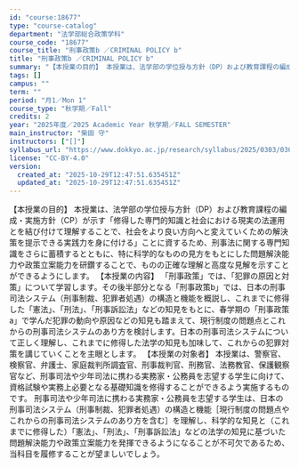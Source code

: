 ```yaml
---
id: "course:18677"
type: "course-catalog"
department: "法学部総合政策学科"
course_code: "18677"
course_title: "刑事政策b ／CRIMINAL POLICY b"
title: "刑事政策b ／CRIMINAL POLICY b"
summary: "【本授業の目的】 本授業は、法学部の学位授与方針（DP）および教育課程の編成・実施方針（CP）が示す「修得した専門的知識と社会における現実の法運用とを結び付けて理解することで、社会をより良い方向へと変えていくための解決策を提示できる実践力を…"
tags: []
campus: ""
term: ""
period: "月1／Mon 1"
course_type: "秋学期／Fall"
credits: 2
year: "2025年度／2025 Academic Year 秋学期／FALL SEMESTER"
main_instructor: "柴田 守"
instructors: ["[]"]
syllabus_url: "https://www.dokkyo.ac.jp/research/syllabus/2025/0303/0303_18677_ja_JP.html"
license: "CC-BY-4.0"
version:
  created_at: "2025-10-29T12:47:51.635451Z"
  updated_at: "2025-10-29T12:47:51.635451Z"
---
```

【本授業の目的】 本授業は、法学部の学位授与方針（DP）および教育課程の編成・実施方針（CP）が示す「修得した専門的知識と社会における現実の法運用とを結び付けて理解することで、社会をより良い方向へと変えていくための解決策を提示できる実践力を身に付ける」ことに資するため、刑事法に関する専門知識をさらに蓄積するとともに、特に科学的なものの見方をもとにした問題解決能力や政策立案能力を研鑽することで、ものの正確な理解と高度な見解を示すことができるようにします。 【本授業の内容】 「刑事政策」では、「犯罪の原因と対策」について学習します。その後半部分となる「刑事政策b」では、日本の刑事司法システム（刑事制裁、犯罪者処遇）の構造と機能を概説し、これまでに修得した「憲法」、「刑法」、「刑事訴訟法」などの知見をもとに、春学期の「刑事政策a」で学んだ犯罪の動向や原因などの知見も踏まえて、現行制度の問題点とこれからの刑事司法システムのあり方を検討します。日本の刑事司法システムについて正しく理解し、これまでに修得した法学の知見も加味して、これからの犯罪対策を講じていくことを主眼とします。 【本授業の対象者】 本授業は、警察官、検察官、弁護士、家庭裁判所調査官、刑事裁判官、刑務官、法務教官、保護観察官など、刑事司法や少年司法に携わる実務家・公務員を志望する学生に向けて、資格試験や実務上必要となる基礎知識を修得することができるよう実施するものです。 刑事司法や少年司法に携わる実務家・公務員を志望する学生は、日本の刑事司法システム（刑事制裁、犯罪者処遇）の構造と機能［現行制度の問題点やこれからの刑事司法システムのあり方を含む］を理解し、科学的な知見と（これまでに修得した）「憲法」、「刑法」、「刑事訴訟法」などの法学の知見に基づいた問題解決能力や政策立案能力を発揮できるようになることが不可欠であるため、当科目を履修することが望ましいでしょう。
